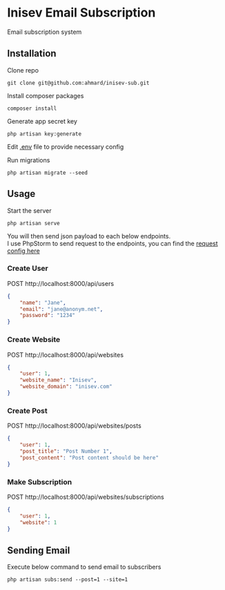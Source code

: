 # Inisev Email Subscription
Email subscription system 

## Installation
Clone repo
```
git clone git@github.com:ahmard/inisev-sub.git
```
Install composer packages
```
composer install
```
Generate app secret key
```
php artisan key:generate
```
Edit [.env](.env) file to provide necessary config


Run migrations
```
php artisan migrate --seed
```

## Usage
Start the server
```
php artisan serve
```

You will then send json payload to each below endpoints.<br/>
I use PhpStorm to send request to the endpoints,
you can find the [request config here](requests.http)

### Create User
POST http://localhost:8000/api/users
```json
{
    "name": "Jane",
    "email": "jane@anonym.net",
    "password": "1234"
}
```

### Create Website
POST http://localhost:8000/api/websites
```json
{
    "user": 1,
    "website_name": "Inisev",
    "website_domain": "inisev.com"
}
```

### Create Post
POST http://localhost:8000/api/websites/posts
```json
{
    "user": 1,
    "post_title": "Post Number 1",
    "post_content": "Post content should be here"
}
```

### Make Subscription
POST http://localhost:8000/api/websites/subscriptions
```json
{
    "user": 1,
    "website": 1
}
```

## Sending Email
Execute below command to send email to subscribers
```
php artisan subs:send --post=1 --site=1
```
